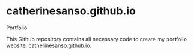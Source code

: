 # catherinesanso.github.io
Portfolio

This Github repository contains all necessary code to create my portfolio website: catherinesanso.github.io. 

